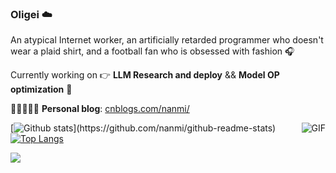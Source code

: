 ### Oligei ☁️

An atypical Internet worker, an artificially retarded programmer who doesn't wear a plaid shirt, and a football fan who is obsessed with fashion 🎧

Currently working on &#x1F449; **LLM Research and deploy** && **Model OP optimization** &#x1F463;


📜👩🏻‍💻💬 **Personal blog**: [cnblogs.com/nanmi/](https://www.cnblogs.com/nanmi/)


  <img align="right" alt="GIF" src="https://media.giphy.com/media/836HiJc7pgzy8iNXCn/giphy.gif" />
  
[![Github stats]([https://github-readme-stats.vercel.app/api?username=anuraghazra&show_icons=true&theme=radical](https://github-readme-stats.vercel.app/api?username=EngincanV&show_icons=true&line_height=30))](https://github.com/nanmi/github-readme-stats)   
[![Top Langs](https://github-readme-stats.vercel.app/api/top-langs/?username=nanmi&layout=compact&langs_count=10&count_private=true)](https://github.com/nanmi/github-readme-stats)   

![](https://visitor-badge.glitch.me/badge?page_id=nanmi.readme)


